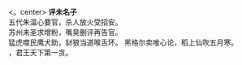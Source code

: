 <。center>
<strong>评未名子</strong><br/>
五代朱温心要官，杀人放火受招安。<br/>
苏州未圣求增粉，嘴臭删评再告官。<br/>
猛虎噬民鹰犬助，豺狼当道喉舌环。
黑格尔卖唯心论，稻上仙吹五月寒。<br/>
，君王天下第一贪。
</center>
<!--stackedit_data:
eyJoaXN0b3J5IjpbMjAyMTk3NzcyOCwtMTYxNzQ1NDczNywxOD
c4MjY3NTgzLC0xNjk4NzIzMjU5LC01Mzc3NDQzMzVdfQ==
-->
